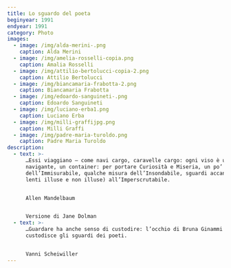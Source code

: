 ```yaml
---
title: Lo sguardo del poeta
beginyear: 1991
endyear: 1991
category: Photo
images:
  - image: /img/alda-merini-.png
    caption: Alda Merini
  - image: /img/amelia-rosselli-copia.png
    caption: Amalia Rosselli
  - image: /img/attilio-bertolucci-copia-2.png
    caption: Attilio Bertolucci
  - image: /img/biancamaria-frabotta-2.png
    caption: Biancamaria Frabotta
  - image: /img/edoardo-sanguineti-.png
    caption: Edoardo Sanguineti
  - image: /img/luciano-erba1.png
    caption: Luciano Erba
  - image: /img/milli-graffijpg.png
    caption: Milli Graffi
  - image: /img/padre-maria-turoldo.png
    caption: Padre Maria Turoldo
description:
  - text: >-
      …Essi viaggiano – come navi cargo, caravelle cargo: ogni viso è un vaso
      navigante, un container: per portare Curiosità e Miseria, un po’ di musica
      dell’Immisurabile, qualche misura dell’Insondabile, sguardi accaniti(di
      lenti illuse e non illuse) all’Imperscrutabile. 


      Allen Mandelbaum


      Versione di Jane Dolman
  - text: >-
      …Guardare ha anche senso di custodire: l’occhio di Bruna Ginammi
      custodisce gli sguardi dei poeti.


      Vanni Scheiwiller
---
```

